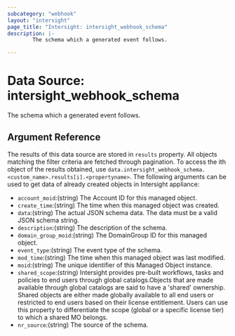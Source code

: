 ```yaml
---
subcategory: "webhook"
layout: "intersight"
page_title: "Intersight: intersight_webhook_schema"
description: |-
        The schema which a generated event follows.

---
```


# Data Source: intersight_webhook_schema
The schema which a generated event follows.
## Argument Reference
The results of this data source are stored in `results` property.
All objects matching the filter criteria are fetched through pagination.
To access the ith object of the results obtained, use `data.intersight_webhook_schema.<custom_name>.results[i].<propertyname>`.
The following arguments can be used to get data of already created objects in Intersight appliance:
* `account_moid`:(string) The Account ID for this managed object. 
* `create_time`:(string) The time when this managed object was created. 
* `data`:(string) The actual JSON schema data. The data must be a valid JSON schema string. 
* `description`:(string) The description of the schema. 
* `domain_group_moid`:(string) The DomainGroup ID for this managed object. 
* `event_type`:(string) The event type of the schema. 
* `mod_time`:(string) The time when this managed object was last modified. 
* `moid`:(string) The unique identifier of this Managed Object instance. 
* `shared_scope`:(string) Intersight provides pre-built workflows, tasks and policies to end users through global catalogs.Objects that are made available through global catalogs are said to have a 'shared' ownership. Shared objects are either made globally available to all end users or restricted to end users based on their license entitlement. Users can use this property to differentiate the scope (global or a specific license tier) to which a shared MO belongs. 
* `nr_source`:(string) The source of the schema. 
 
